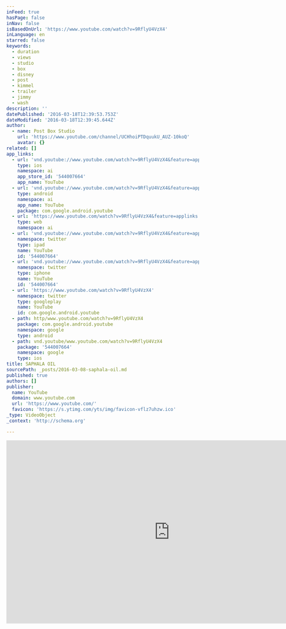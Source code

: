 ```yaml
---
inFeed: true
hasPage: false
inNav: false
isBasedOnUrl: 'https://www.youtube.com/watch?v=9RflyU4VzX4'
inLanguage: en
starred: false
keywords:
  - duration
  - views
  - studio
  - box
  - disney
  - post
  - kimmel
  - trailer
  - jimmy
  - wash
description: ''
datePublished: '2016-03-18T12:39:53.753Z'
dateModified: '2016-03-18T12:39:45.644Z'
author:
  - name: Post Box Studio
    url: 'https://www.youtube.com/channel/UCHhoiPTDquukU_AUZ-10koQ'
    avatar: {}
related: []
app_links:
  - url: 'vnd.youtube://www.youtube.com/watch?v=9RflyU4VzX4&feature=applinks'
    type: ios
    namespace: ai
    app_store_id: '544007664'
    app_name: YouTube
  - url: 'vnd.youtube://www.youtube.com/watch?v=9RflyU4VzX4&feature=applinks'
    type: android
    namespace: ai
    app_name: YouTube
    package: com.google.android.youtube
  - url: 'https://www.youtube.com/watch?v=9RflyU4VzX4&feature=applinks'
    type: web
    namespace: ai
  - url: 'vnd.youtube://www.youtube.com/watch?v=9RflyU4VzX4&feature=applinks'
    namespace: twitter
    type: ipad
    name: YouTube
    id: '544007664'
  - url: 'vnd.youtube://www.youtube.com/watch?v=9RflyU4VzX4&feature=applinks'
    namespace: twitter
    type: iphone
    name: YouTube
    id: '544007664'
  - url: 'https://www.youtube.com/watch?v=9RflyU4VzX4'
    namespace: twitter
    type: googleplay
    name: YouTube
    id: com.google.android.youtube
  - path: http/www.youtube.com/watch?v=9RflyU4VzX4
    package: com.google.android.youtube
    namespace: google
    type: android
  - path: vnd.youtube/www.youtube.com/watch?v=9RflyU4VzX4
    package: '544007664'
    namespace: google
    type: ios
title: SAPHALA OIL
sourcePath: _posts/2016-03-08-saphala-oil.md
published: true
authors: []
publisher:
  name: YouTube
  domain: www.youtube.com
  url: 'https://www.youtube.com/'
  favicon: 'https://s.ytimg.com/yts/img/favicon-vflz7uhzw.ico'
_type: VideoObject
_context: 'http://schema.org'

---
```

<iframe src="https://cdn.embedly.com/widgets/media.html?src=https%3A%2F%2Fwww.youtube.com%2Fembed%2F9RflyU4VzX4%3Ffeature%3Doembed&amp;url=https%3A%2F%2Fwww.youtube.com%2Fwatch%3Fv%3D9RflyU4VzX4&amp;image=https%3A%2F%2Fi.ytimg.com%2Fvi%2F9RflyU4VzX4%2Fhqdefault.jpg&amp;key=b7d04c9b404c499eba89ee7072e1c4f7&amp;type=text%2Fhtml&amp;schema=youtube" width="854" height="480" scrolling="no" frameborder="0" allowfullscreen="allowfullscreen" style=""></iframe>